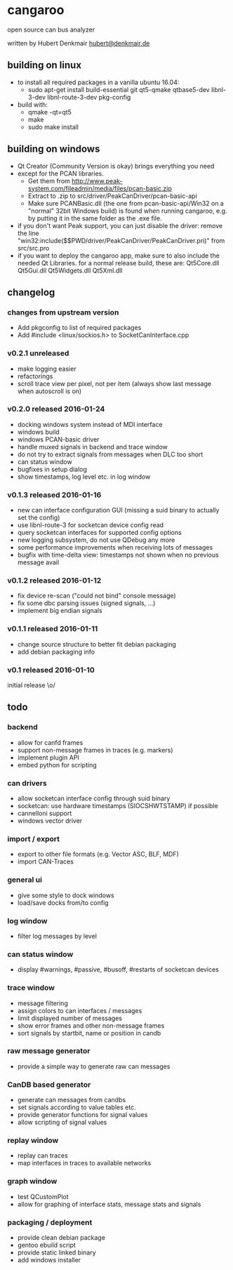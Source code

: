 # cangaroo
open source can bus analyzer

written by Hubert Denkmair <hubert@denkmair.de>

## building on linux
* to install all required packages in a vanilla ubuntu 16.04:
  * sudo apt-get install build-essential git qt5-qmake qtbase5-dev libnl-3-dev libnl-route-3-dev pkg-config
* build with:
  * qmake -qt=qt5
  * make
  * sudo make install

## building on windows
* Qt Creator (Community Version is okay) brings everything you need
* except for the PCAN libraries. 
  * Get them from http://www.peak-system.com/fileadmin/media/files/pcan-basic.zip
  * Extract to .zip to src/driver/PeakCanDriver/pcan-basic-api
  * Make sure PCANBasic.dll (the one from pcan-basic-api/Win32 on a "normal" 32bit Windows build)
    is found when running cangaroo, e.g. by putting it in the same folder as the .exe file.
* if you don't want Peak support, you can just disable the driver:
  remove the line "win32:include($$PWD/driver/PeakCanDriver/PeakCanDriver.pri)"
  from src/src.pro
* if you want to deploy the cangaroo app, make sure to also include the needed Qt Libraries.
  for a normal release build, these are: Qt5Core.dll Qt5Gui.dll Qt5Widgets.dll Qt5Xml.dll

## changelog

### changes from upstream version
* Add pkgconfig to list of required packages
* Add #include <linux/sockios.h> to SocketCanInterface.cpp


### v0.2.1 unreleased
* make logging easier
* refactorings
* scroll trace view per pixel, not per item (always show last message when autoscroll is on)

### v0.2.0 released 2016-01-24
* docking windows system instead of MDI interface
* windows build
* windows PCAN-basic driver
* handle muxed signals in backend and trace window
* do not try to extract signals from messages when DLC too short
* can status window
* bugfixes in setup dialog
* show timestamps, log level etc. in log window

### v0.1.3 released 2016-01-16
* new can interface configuration GUI (missing a suid binary to actually set the config)
* use libnl-route-3 for socketcan device config read
* query socketcan interfaces for supported config options
* new logging subsystem, do not use QDebug any more
* some performance improvements when receiving lots of messages 
* bugfix with time-delta view: timestamps not shown when no previous message avail

### v0.1.2 released 2016-01-12
* fix device re-scan ("could not bind" console message)
* fix some dbc parsing issues (signed signals, ...)
* implement big endian signals

### v0.1.1 released 2016-01-11
* change source structure to better fit debian packaging
* add debian packaging info

### v0.1 released 2016-01-10
initial release \o/



## todo

### backend
* allow for canfd frames
* support non-message frames in traces (e.g. markers)
* implement plugin API
* embed python for scripting

### can drivers
* allow socketcan interface config through suid binary
* socketcan: use hardware timestamps (SIOCSHWTSTAMP) if possible
* cannelloni support
* windows vector driver

### import / export
* export to other file formats (e.g. Vector ASC, BLF, MDF)
* import CAN-Traces

### general ui
* give some style to dock windows
* load/save docks from/to config

### log window
* filter log messages by level

### can status window
* display #warnings, #passive, #busoff, #restarts of socketcan devices

### trace window
* message filtering
* assign colors to can interfaces / messages
* limit displayed number of messages
* show error frames and other non-message frames
* sort signals by startbit, name or position in candb

### raw message generator
* provide a simple way to generate raw can messages

### CanDB based generator
* generate can messages from candbs
* set signals according to value tables etc.
* provide generator functions for signal values
* allow scripting of signal values

### replay window
* replay can traces
* map interfaces in traces to available networks

### graph window
* test QCustomPlot
* allow for graphing of interface stats, message stats and signals

### packaging / deployment
* provide clean debian package
* gentoo ebuild script
* provide static linked binary
* add windows installer


